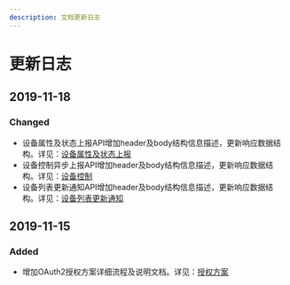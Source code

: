 ```yaml
---
description: 文档更新日志
---
```


# 更新日志

## 2019-11-18

### Changed

* 设备属性及状态上报API增加header及body结构信息描述，更新响应数据结构。详见：[设备属性及状态上报](ush-iot-jie-ru-xie-yi/she-bei-shu-xing-ji-zhuang-tai-shang-bao.md)
* 设备控制异步上报API增加header及body结构信息描述，更新响应数据结构。详见：[设备控制](ush-iot-jie-ru-xie-yi/she-bei-kong-zhi.md#kong-zhi-jie-guo-shang-bao-api)
* 设备列表更新通知API增加header及body结构信息描述，更新响应数据结构。详见：[设备列表更新通知](ush-iot-jie-ru-xie-yi/she-bei-lie-biao-geng-xin-tong-zhi.md)

## 2019-11-15

### Added

* 增加OAuth2授权方案详细流程及说明文档。详见：[授权方案](shou-quan-fang-an.md)



